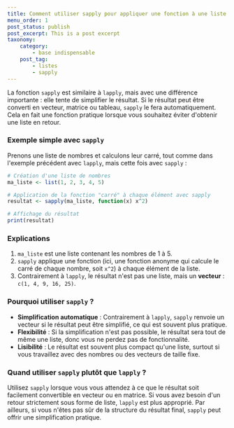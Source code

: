 ```yaml
---
title: Comment utiliser sapply pour appliquer une fonction à une liste
menu_order: 1
post_status: publish
post_excerpt: This is a post excerpt
taxonomy:
    category:
        - base indispensable
    post_tag:
        - listes
        - sapply
---
```


La fonction `sapply` est similaire à `lapply`, mais avec une différence importante : elle tente de simplifier le résultat. Si le résultat peut être converti en vecteur, matrice ou tableau, `sapply` le fera automatiquement. Cela en fait une fonction pratique lorsque vous souhaitez éviter d'obtenir une liste en retour.

### Exemple simple avec `sapply`

Prenons une liste de nombres et calculons leur carré, tout comme dans l'exemple précédent avec `lapply`, mais cette fois avec `sapply` :

```r
# Création d'une liste de nombres
ma_liste <- list(1, 2, 3, 4, 5)

# Application de la fonction "carré" à chaque élément avec sapply
resultat <- sapply(ma_liste, function(x) x^2)

# Affichage du résultat
print(resultat)
```

### Explications

1. `ma_liste` est une liste contenant les nombres de 1 à 5.
2. `sapply` applique une fonction (ici, une fonction anonyme qui calcule le carré de chaque nombre, soit `x^2`) à chaque élément de la liste.
3. Contrairement à `lapply`, le résultat n'est pas une liste, mais un **vecteur** : `c(1, 4, 9, 16, 25)`.

### Pourquoi utiliser `sapply` ?

- **Simplification automatique** : Contrairement à `lapply`, `sapply` renvoie un vecteur si le résultat peut être simplifié, ce qui est souvent plus pratique.
- **Flexibilité** : Si la simplification n'est pas possible, le résultat sera tout de même une liste, donc vous ne perdez pas de fonctionnalité.
- **Lisibilité** : Le résultat est souvent plus compact qu'une liste, surtout si vous travaillez avec des nombres ou des vecteurs de taille fixe.

### Quand utiliser `sapply` plutôt que `lapply` ?

Utilisez `sapply` lorsque vous vous attendez à ce que le résultat soit facilement convertible en vecteur ou en matrice. Si vous avez besoin d'un retour strictement sous forme de liste, `lapply` est plus approprié. Par ailleurs, si vous n'êtes pas sûr de la structure du résultat final, `sapply` peut offrir une simplification pratique.
